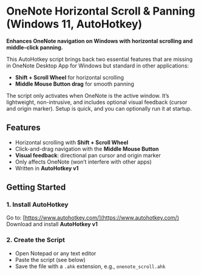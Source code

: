 # OneNote Horizontal Scroll & Panning (Windows 11, AutoHotkey)

**Enhances OneNote navigation on Windows with horizontal scrolling and middle-click panning.**

This AutoHotkey script brings back two essential features that are missing in OneNote Desktop App for Windows but standard in other applications:

- **Shift + Scroll Wheel** for horizontal scrolling  
- **Middle Mouse Button drag** for smooth panning

The script only activates when OneNote is the active window. It’s lightweight, non-intrusive, and includes optional visual feedback (cursor and origin marker). Setup is quick, and you can optionally run it at startup.

## Features

- Horizontal scrolling with **Shift + Scroll Wheel**
- Click-and-drag navigation with the **Middle Mouse Button**
- **Visual feedback**: directional pan cursor and origin marker
- Only affects OneNote (won’t interfere with other apps)
- Written in **AutoHotkey v1**

## Getting Started

### 1. Install AutoHotkey

Go to: [https://www.autohotkey.com/](https://www.autohotkey.com/)  
Download and install **AutoHotkey v1**

### 2. Create the Script

- Open Notepad or any text editor
- Paste the script (see below)
- Save the file with a `.ahk` extension, e.g., `onenote_scroll.ahk`

